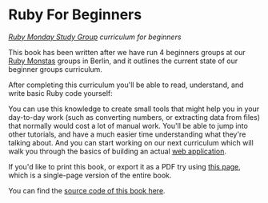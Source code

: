 # Ruby For Beginners

*[Ruby Monday Study Group](http://rubymonstas.org) curriculum for beginners*

This book has been written after we have run 4 beginners groups at our [Ruby
Monstas](http://rubymonstas.org) groups in Berlin, and it outlines the current
state of our beginner groups curriculum.

After completing this curriculum you'll be able to read, understand, and write
basic Ruby code yourself:

You can use this knowledge to create small tools that might help you in your
day-to-day work (such as converting numbers, or extracting data from files)
that normally would cost a lot of manual work. You'll be able to jump into
other tutorials, and have a much easier time understanding what they're
talking about. And you can start working on our next curriculum which will
walk you through the basics of building an actual
[web application](http://webapps-for-beginners.rubymonstas.org).

If you'd like to print this book, or export it as a PDF try using [this page](/print.html),
which is a single-page version of the entire book.

You can find the [source code of this book here](https://github.com/rubymonsters/ruby-for-beginners).
